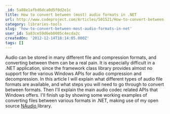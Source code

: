 ```yaml
---
_id: 5a88e1afbd6dca0d5f0d2e1c
title: How to convert between (most) audio formats in .NET
url: http://www.codeproject.com/Articles/501521/How-to-convert-between-most-audio-formats-in-NET
category: libraries-tools
slug: 'how-to-convert-between-most-audio-formats-in-net'
user_id: 5a83ce59d6eb0005c4ecda2c
createdOn: '2012-12-14T18:14:05.000Z'
tags: []
---
```


Audio can be stored in many different file and compression formats, and converting between them can be a real pain. It is especially difficult in a .NET application, since the framework class library provides almost no support for the various Windows APIs for audio compression and decompression. In this article I will explain what different types of audio file formats are available, and what steps you will need to go through to convert between formats. Then I'll explain the main audio codec related APIs that Windows offers. I'll finish up by showing some working examples of converting files between various formats in .NET, making use of my open source <a href="http://naudio.codeplex.com/">NAudio </a>library.
